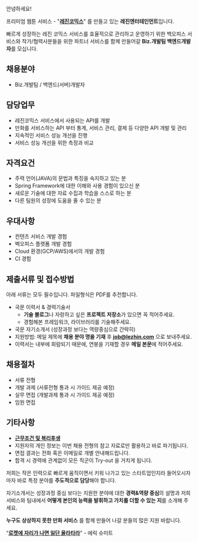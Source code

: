 ﻿안녕하세요!

프리미엄 웹툰 서비스 - "**[레진코믹스](http://www.lezhin.com)**" 를 만들고 있는 **레진엔터테인먼트**입니다.

빠르게 성장하는 레진 코믹스 서비스를 효율적으로 관리하고 운영하기 위한 백오피스 서비스와 작가/협력사분들을 위한 파트너 서비스를 함께 만들어갈 **Biz.개발팀 백엔드개발자**를 모십니다. 


## 채용분야

- Biz.개발팀 / 백엔드(서버)개발자


## 담당업무

- 레진코믹스 서비스에서 사용되는 API를 개발 
- 만화를 서비스하는 API 부터 통계, 서비스 관리, 결제 등 다양한 API 개발 및 관리
- 지속적인 서비스 성능 개선을 진행 
- 서비스 성능 개선을 위한 측정과 비교


## 자격요건

- 주력 언어(JAVA)의 문법과 특징을 숙지하고 있는 분
- Spring Framework에 대한 이해와 사용 경험이 있으신 분
- 새로운 기술에 대한 자료 수집과 학습을 스스로 하는 분
- 다른 팀원의 성장에 도움을 줄 수 있는 분


## 우대사항

- 컨텐츠 서비스 개발 경험
- 벡오피스 플랫폼 개발 경험
- Cloud 환경(GCP/AWS)에서의 개발 경험
- CI 경험


## 제출서류 및 접수방법

아래 서류는 모두 필수입니다. 파일형식은 PDF를 추천합니다.

- 국문 이력서 & 경력기술서 
  - **기술 블로그**나 자랑하고 싶은 **프로젝트 저장소**가 있으면 꼭 적어주세요.
  - 경험해본 프레임워크, 라이브러리를 기술해주세요.
- 국문 자기소개서 (성장과정 보다는 역량중심으로 간략히)
- 지원방법: 메일 제목에 **채용 분야 명을 기재** 후 **job@lezhin.com** 으로 보내주세요.
- 이력서는 내부에 회람되기 때문에, 연봉을 기재할 경우 **메일 본문**에 적어주세요.


## 채용절차 

 - 서류 전형
 - 개발 과제 (서류전형 통과 시 가이드 제공 예정)
 - 실무 면접 (개발과제 통과 시 가이드 제공 예정)
 - 임원 면접 


## 기타사항 
- [**근무조건 및 복리후생**](https://github.com/lezhin/apply/blob/master/README.md)
- 지원자의 개인 정보는 이번 채용 전형의 참고 자료로만 활용하고 바로 파기됩니다.
- 면접 결과는 전화 혹은 이메일로 개별 안내해드립니다.
- 합격 시 경력에 관계없이 모든 직군이 Try-out 을 거치게 됩니다. 


저희는 작은 인력으로 빠르게 움직이면서 키워 나가고 있는 스타트업인지라 들어오시자마자 바로 특정 분야를 **주도적으로 담당**해야 합니다. 

자기소개서는 성장과정 중심 보다는 지원한 분야에 대한 **경력&역량 중심**의 설명과 저희 서비스와 팀내에서 **어떻게 본인의 능력을 발휘하고 가치를 더할 수 있는 지**를 소개해 주세요.

**누구도 상상하지 못한 만화 서비스** 를 함께 만들어 나갈 분들의 많은 지원 바랍니다.


“[**로켓에 자리가 나면 일단 올라타라**](http://estima.wordpress.com/2012/05/28/sheryl/)" - 에릭 슈미트

